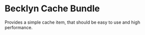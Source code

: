 Becklyn Cache Bundle
====================

Provides a simple cache item, that should be easy to use and high performance.
